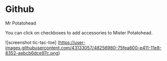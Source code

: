 # Github

Mr Potatohead

You can click on checkboxes to add accessories to Mister Potatohead. 

![screenshot tic-tac-toe]
(https://user-images.githubusercontent.com/43133057/48256980-75fea600-e411-11e8-8352-aebcb6dce97c.png)
